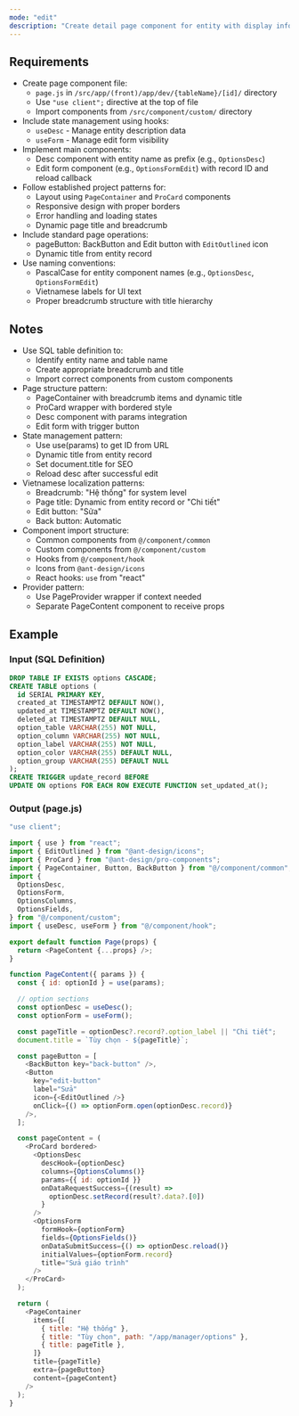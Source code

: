 ```yaml
---
mode: "edit"
description: "Create detail page component for entity with display information and edit form functionality."
---
```


## Requirements

- Create page component file:
  - `page.js` in `/src/app/(front)/app/dev/{tableName}/[id]/` directory
  - Use `"use client";` directive at the top of file
  - Import components from `/src/component/custom/` directory
- Include state management using hooks:
  - `useDesc` - Manage entity description data
  - `useForm` - Manage edit form visibility
- Implement main components:
  - Desc component with entity name as prefix (e.g., `OptionsDesc`)
  - Edit form component (e.g., `OptionsFormEdit`) with record ID and reload callback
- Follow established project patterns for:
  - Layout using `PageContainer` and `ProCard` components
  - Responsive design with proper borders
  - Error handling and loading states
  - Dynamic page title and breadcrumb
- Include standard page operations:
  - pageButton: BackButton and Edit button with `EditOutlined` icon
  - Dynamic title from entity record
- Use naming conventions:
  - PascalCase for entity component names (e.g., `OptionsDesc`, `OptionsFormEdit`)
  - Vietnamese labels for UI text
  - Proper breadcrumb structure with title hierarchy

## Notes

- Use SQL table definition to:
  - Identify entity name and table name
  - Create appropriate breadcrumb and title
  - Import correct components from custom components
- Page structure pattern:
  - PageContainer with breadcrumb items and dynamic title
  - ProCard wrapper with bordered style
  - Desc component with params integration
  - Edit form with trigger button
- State management pattern:
  - Use use(params) to get ID from URL
  - Dynamic title from entity record
  - Set document.title for SEO
  - Reload desc after successful edit
- Vietnamese localization patterns:
  - Breadcrumb: "Hệ thống" for system level
  - Page title: Dynamic from entity record or "Chi tiết"
  - Edit button: "Sửa"
  - Back button: Automatic
- Component import structure:
  - Common components from `@/component/common`
  - Custom components from `@/component/custom`
  - Hooks from `@/component/hook`
  - Icons from `@ant-design/icons`
  - React hooks: `use` from "react"
- Provider pattern:
  - Use PageProvider wrapper if context needed
  - Separate PageContent component to receive props

## Example

### Input (SQL Definition)

```sql
DROP TABLE IF EXISTS options CASCADE;
CREATE TABLE options (
  id SERIAL PRIMARY KEY,
  created_at TIMESTAMPTZ DEFAULT NOW(),
  updated_at TIMESTAMPTZ DEFAULT NOW(),
  deleted_at TIMESTAMPTZ DEFAULT NULL,
  option_table VARCHAR(255) NOT NULL,
  option_column VARCHAR(255) NOT NULL,
  option_label VARCHAR(255) NOT NULL,
  option_color VARCHAR(255) DEFAULT NULL,
  option_group VARCHAR(255) DEFAULT NULL
);
CREATE TRIGGER update_record BEFORE
UPDATE ON options FOR EACH ROW EXECUTE FUNCTION set_updated_at();
```

### Output (page.js)

```javascript
"use client";

import { use } from "react";
import { EditOutlined } from "@ant-design/icons";
import { ProCard } from "@ant-design/pro-components";
import { PageContainer, Button, BackButton } from "@/component/common";
import {
  OptionsDesc,
  OptionsForm,
  OptionsColumns,
  OptionsFields,
} from "@/component/custom";
import { useDesc, useForm } from "@/component/hook";

export default function Page(props) {
  return <PageContent {...props} />;
}

function PageContent({ params }) {
  const { id: optionId } = use(params);

  // option sections
  const optionDesc = useDesc();
  const optionForm = useForm();

  const pageTitle = optionDesc?.record?.option_label || "Chi tiết";
  document.title = `Tùy chọn - ${pageTitle}`;

  const pageButton = [
    <BackButton key="back-button" />,
    <Button
      key="edit-button"
      label="Sửa"
      icon={<EditOutlined />}
      onClick={() => optionForm.open(optionDesc.record)}
    />,
  ];

  const pageContent = (
    <ProCard bordered>
      <OptionsDesc
        descHook={optionDesc}
        columns={OptionsColumns()}
        params={{ id: optionId }}
        onDataRequestSuccess={(result) =>
          optionDesc.setRecord(result?.data?.[0])
        }
      />
      <OptionsForm
        formHook={optionForm}
        fields={OptionsFields()}
        onDataSubmitSuccess={() => optionDesc.reload()}
        initialValues={optionForm.record}
        title="Sửa giáo trình"
      />
    </ProCard>
  );

  return (
    <PageContainer
      items={[
        { title: "Hệ thống" },
        { title: "Tùy chọn", path: "/app/manager/options" },
        { title: pageTitle },
      ]}
      title={pageTitle}
      extra={pageButton}
      content={pageContent}
    />
  );
}
```
